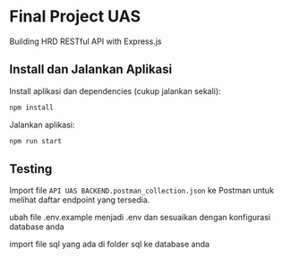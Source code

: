 # Final Project UAS

Building HRD RESTful API with Express.js

## Install dan Jalankan Aplikasi

Install aplikasi dan dependencies (cukup jalankan sekali):

```bash
npm install
```

Jalankan aplikasi:

```bash
npm run start
```

## Testing

Import file `API UAS BACKEND.postman_collection.json` ke Postman untuk melihat daftar endpoint yang tersedia.

ubah file .env.example menjadi .env dan sesuaikan dengan konfigurasi database anda

import file sql yang ada di folder sql ke database anda
